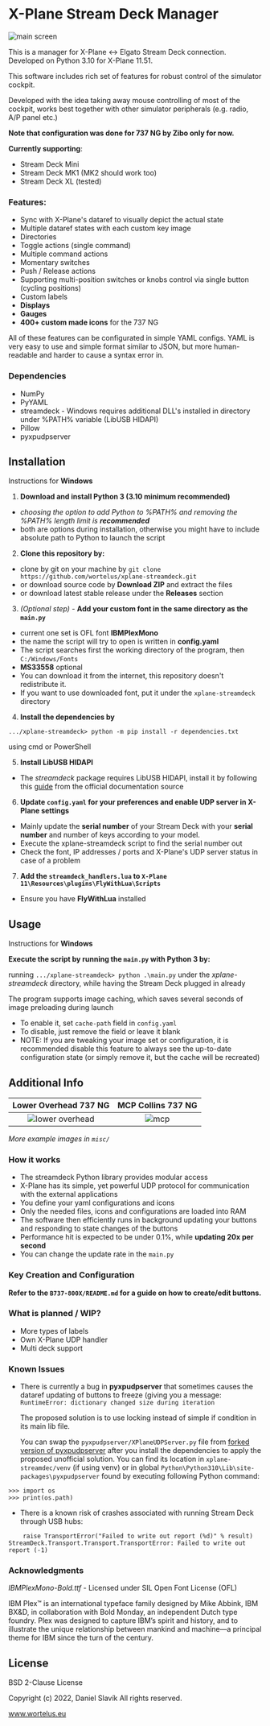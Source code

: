 # X-Plane Stream Deck Manager
![main screen](misc/main.jpg)

This is a manager for X-Plane <-> Elgato Stream Deck connection. Developed on Python 3.10 for X-Plane 11.51.

This software includes rich set of features for robust control of the simulator cockpit.

Developed with the idea taking away mouse controlling of most of the cockpit, 
works best together with other simulator peripherals (e.g. radio, A/P panel etc.)

**Note that configuration was done for 737 NG by Zibo only for now.**

**Currently supporting**:
- Stream Deck Mini
- Stream Deck MK1 (MK2 should work too)
- Stream Deck XL (tested)

### Features:
- Sync with X-Plane's dataref to visually depict the actual state
- Multiple dataref states with each custom key image
- Directories
- Toggle actions (single command)
- Multiple command actions
- Momentary switches
- Push / Release actions
- Supporting multi-position switches or knobs control via single button (cycling positions)
- Custom labels
- **Displays**
- **Gauges**
- **400+ custom made icons** for the 737 NG

All of these features can be configurated in simple YAML configs. YAML is very easy to use
and simple format similar to JSON, but more human-readable and harder to cause a syntax error in.

### Dependencies
- NumPy
- PyYAML
- streamdeck - Windows requires additional DLL's installed in directory under %PATH% variable (LibUSB HIDAPI)
- Pillow
- pyxpudpserver

## Installation
Instructions for **Windows**

1. **Download and install Python 3 (3.10 minimum recommended)**

- *choosing the option to add Python to %PATH% and removing the %PATH% length limit is **recommended***
- both are options during installation, otherwise you might have to include absolute path to Python to launch the script

2. **Clone this repository by:**
- clone by git on your machine by `git clone https://github.com/wortelus/xplane-streamdeck.git`
- or download source code by **Download ZIP** and extract the files
- or download latest stable release under the **Releases** section
3. *(Optional step)* - **Add your custom font in the same directory as the `main.py`**
- current one set is OFL font **IBMPlexMono**
- the name the script will try to open is written in **config.yaml**
- The script searches first the working directory of the program, then `C:/Windows/Fonts`
- **MS33558** optional
- You can download it from the internet, this repository doesn't redistribute it.
- If you want to use downloaded font, put it under the `xplane-streamdeck` directory
4. **Install the dependencies by**

`.../xplane-streamdeck> python -m pip install -r dependencies.txt`

using cmd or PowerShell

5. **Install LibUSB HIDAPI**

- The *streamdeck* package requires LibUSB HIDAPI, install it by following this 
[guide](https://python-elgato-streamdeck.readthedocs.io/en/stable/pages/backend_libusb_hidapi.html)
from the official documentation source

6. **Update `config.yaml` for your preferences and enable UDP server in X-Plane settings**
- Mainly update the **serial number** of your Stream Deck with your **serial 
number** and number of keys according to your model. 
- Execute the xplane-streamdeck script to find the serial number out
- Check the font, IP addresses / ports and X-Plane's UDP server status in case of a problem
7. **Add the `streamdeck_handlers.lua` to `X-Plane 11\Resources\plugins\FlyWithLua\Scripts`**
- Ensure you have **FlyWithLua** installed

## Usage
Instructions for **Windows**

**Execute the script by running the `main.py` with Python 3 by:**

running `.../xplane-streamdeck> python .\main.py` under the *xplane-streamdeck* directory, 
while having the Stream Deck plugged in already

The program supports image caching, which saves several seconds of image preloading during launch
- To enable it, set `cache-path` field in `config.yaml`
- To disable, just remove the field or leave it blank
- NOTE: If you are tweaking your image set or configuration, it is recommended disable this feature 
to always see the up-to-date configuration state (or simply remove it, but the cache will be recreated)

## Additional Info
|        Lower Overhead 737 NG        |  MCP Collins 737 NG  |
|:-----------------------------------:|:--------------------:|
| ![lower overhead](misc/lwrovhd.jpg) | ![mcp](misc/mcp.jpg) |

*More example images in `misc/`*

### How it works
- The streamdeck Python library provides modular access
- X-Plane has its simple, yet powerful UDP protocol for communication with the external applications 
- You define your yaml configurations and icons 
- Only the needed files, icons and configurations are loaded into RAM 
- The software then efficiently runs in background updating your buttons and responding to state changes of the buttons 
- Performance hit is expected to be under 0.1%, while **updating 20x per second**
- You can change the update rate in the `main.py`

### Key Creation and Configuration
**Refer to the `B737-800X/README.md` for a guide on how to create/edit buttons.**

### What is planned / WIP?
- More types of labels
- Own X-Plane UDP handler
- Multi deck support

### Known Issues
- There is currently a bug in **pyxpudpserver** that sometimes causes the dataref updating of buttons to
freeze (giving you a message:
`
RuntimeError: dictionary changed size during iteration
`

    The proposed solution is to use locking instead of simple if condition in its main lib file.

    You can swap the `pyxpudpserver/XPlaneUDPServer.py` file from 
[forked version of pyxpudpserver](https://github.com/wortelus/pyXPUDPServer) after you install the dependencies
to apply the proposed unofficial solution. You can find its location in `xplane-streamdec/venv` (if using venv) or
in global `Python\Python310\Lib\site-packages\pyxpudpserver` found by executing following Python command:
```
>>> import os
>>> print(os.path)
```

- There is a known risk of crashes associated with running Stream Deck through USB hubs:
```
    raise TransportError("Failed to write out report (%d)" % result)
StreamDeck.Transport.Transport.TransportError: Failed to write out report (-1) 
```

### Acknowledgments
*IBMPlexMono-Bold.ttf* - Licensed under SIL Open Font License (OFL) 

IBM Plex™ is an international typeface family designed by Mike Abbink, IBM BX&D, in collaboration with Bold Monday, 
an independent Dutch type foundry. Plex was designed to capture IBM’s spirit and history, and to illustrate the 
unique relationship between mankind and machine—a principal theme for IBM since the turn of the century.

## License
BSD 2-Clause License

Copyright (c) 2022, Daniel Slavík All rights reserved.

www.wortelus.eu
